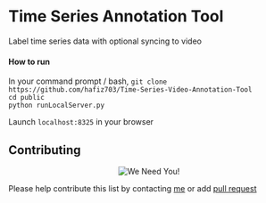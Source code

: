 # Time Series Annotation Tool

Label time series data with optional syncing to video 

#### How to run
In your command prompt / bash,
`git clone https://github.com/hafiz703/Time-Series-Video-Annotation-Tool ` <br/>
`cd public` <br/>
`python runLocalServer.py`

Launch `localhost:8325` in your browser

## Contributing
<p align="center">
  <img src="http://cdn1.sportngin.com/attachments/news_article/7269/5172/needyou_small.jpg" alt="We Need You!">
</p>

Please help contribute this list by contacting [me](https://jason718.github.io/) or add [pull request](https://github.com/jason718/Awesome-Self-Supervised-Learning/pulls)


